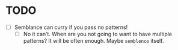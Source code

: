 # TODO

- [ ] Semblance can curry if you pass no patterns!
    - [ ] No it can’t. When are you not going to want to have multiple patterns?
    It will be often enough. Maybe `semblence` itself.
